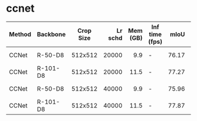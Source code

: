 # ccnet
| Method | Backbone | Crop Size | Lr schd | Mem (GB) | Inf time (fps) | mIoU  | mIoU(ms+flip) |                                                                                                                                                                                        download                                                                                                                                                                                        |
|--------|----------|-----------|--------:|---------:|----------------|------:|--------------:|----------------------------------------------------------------------------------------------------------------------------------------------------------------------------------------------------------------------------------------------------------------------------------------------------------------------------------------------------------------------------------------|
| CCNet  | R-50-D8  | 512x512   |   20000 |      9.9 | -              | 76.17 |         77.51 | [model](https://open-mmlab.s3.ap-northeast-2.amazonaws.com/mmsegmentation/models/ccnet/ccnet_r50-d8_512x512_20k_voc12aug/ccnet_r50-d8_512x512_20k_voc12aug_20200617_193212-fad81784.pth) &#124; [log](https://open-mmlab.s3.ap-northeast-2.amazonaws.com/mmsegmentation/models/ccnet/ccnet_r50-d8_512x512_20k_voc12aug/ccnet_r50-d8_512x512_20k_voc12aug_20200617_193212.log.json)     |
| CCNet  | R-101-D8 | 512x512   |   20000 |     11.5 | -              | 77.27 |         79.02 | [model](https://open-mmlab.s3.ap-northeast-2.amazonaws.com/mmsegmentation/models/ccnet/ccnet_r101-d8_512x512_20k_voc12aug/ccnet_r101-d8_512x512_20k_voc12aug_20200617_193212-0007b61d.pth) &#124; [log](https://open-mmlab.s3.ap-northeast-2.amazonaws.com/mmsegmentation/models/ccnet/ccnet_r101-d8_512x512_20k_voc12aug/ccnet_r101-d8_512x512_20k_voc12aug_20200617_193212.log.json) |
| CCNet  | R-50-D8  | 512x512   |   40000 |      9.9 | -              | 75.96 |         77.04 | [model](https://open-mmlab.s3.ap-northeast-2.amazonaws.com/mmsegmentation/models/ccnet/ccnet_r50-d8_512x512_40k_voc12aug/ccnet_r50-d8_512x512_40k_voc12aug_20200613_232127-c2a15f02.pth) &#124; [log](https://open-mmlab.s3.ap-northeast-2.amazonaws.com/mmsegmentation/models/ccnet/ccnet_r50-d8_512x512_40k_voc12aug/ccnet_r50-d8_512x512_40k_voc12aug_20200613_232127.log.json)     |
| CCNet  | R-101-D8 | 512x512   |   40000 |     11.5 | -              | 77.87 |         78.90 | [model](https://open-mmlab.s3.ap-northeast-2.amazonaws.com/mmsegmentation/models/ccnet/ccnet_r101-d8_512x512_40k_voc12aug/ccnet_r101-d8_512x512_40k_voc12aug_20200613_232127-c30da577.pth) &#124; [log](https://open-mmlab.s3.ap-northeast-2.amazonaws.com/mmsegmentation/models/ccnet/ccnet_r101-d8_512x512_40k_voc12aug/ccnet_r101-d8_512x512_40k_voc12aug_20200613_232127.log.json) |
